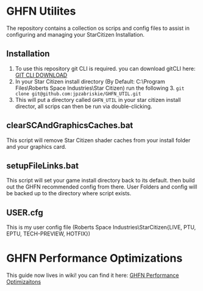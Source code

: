 # GHFN Utilites 

The repository contains a collection os scrips and config files to assist in configuring and managing your StarCitizen
Installation.
## Installation
1. To use this repository git CLI is required. you can download gitCLI here: [GIT CLI DOWNLOAD](https://git-scm.com/downloads)
2. In your Star Citizen install directory (By Default: C:\Program Files\Roberts Space Industries\Star Citizen) run the following
   3. `git clone git@github.com:jpzabriskie/GHFN_UTIL.git`
4. This will put a directory called `GHFN_UTIL` in your star citizen install director, all scrips can then be run via double-clicking. 

## clearSCAndGraphicsCaches.bat
This script will remove Star Citizen shader caches from your install folder and your graphics card.

## setupFileLinks.bat
This script will set your game install directory back to its default. then build out the GHFN recommended config from there.
User Folders and config will be backed up to the directory where script exists. 

## USER.cfg
This is my user config file (Roberts Space Industries\StarCitizen\{LIVE, PTU, EPTU, TECH-PREVIEW, HOTFIX})

# GHFN Performance Optimizations
This guide now lives in wiki! you can find it here: [GHFN Performance Optimizaitons](https://github.com/GrimHexFreeNavy/GHFN_UTIL/wiki/Star-Citizen-Performance-Optimization)